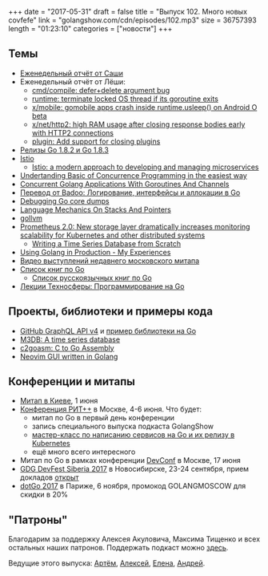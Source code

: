 +++
date = "2017-05-31"
draft = false
title = "Выпуск 102. Много новых covfefe"
link = "golangshow.com/cdn/episodes/102.mp3"
size = 36757393
length = "01:23:10"
categories = ["новости"]
+++

## Темы

* [Еженедельный отчёт от Саши](https://github.com/LK4D4/report/blob/master/reports/golang-05-31.md)
* Еженедельный отчёт от Лёши:
   * [cmd/compile: defer+delete argument bug](https://github.com/golang/go/issues/19710)
   * [runtime: terminate locked OS thread if its goroutine exits](https://github.com/golang/go/issues/20395)
   * [x/mobile: gomobile apps crash inside runtime.usleep() on Android O beta](https://github.com/golang/go/issues/20409)
   * [x/net/http2: high RAM usage after closing response bodies early with HTTP2 connections](https://github.com/golang/go/issues/20448)
   * [plugin: Add support for closing plugins](https://github.com/golang/go/issues/20461)
* [Релизы Go 1.8.2 и Go 1.8.3](https://golang.org/doc/devel/release.html#go1.8.minor)
* [Istio](https://istio.io)
   * [Istio: a modern approach to developing and managing microservices](https://cloudplatform.googleblog.com/2017/05/istio-modern-approach-to-developing-and.html)
* [Undertanding Basic of Concurrence Programming in the easiest way](https://undebugable.wordpress.com/2017/04/23/golang-undertanding-concurrence-programming-basic-in-the-easiest-way/) 
* [Concurrent Golang Applications With Goroutines And Channels](https://www.thepolyglotdeveloper.com/2017/05/concurrent-golang-applications-goroutines-channels/)
* [Перевод от Badoo: Логирование, интерфейсы и аллокации в Go](https://habrahabr.ru/company/badoo/blog/328722/)
* [Debugging Go core dumps](https://rakyll.org/coredumps/)
* [Language Mechanics On Stacks And Pointers](https://www.goinggo.net/2017/05/language-mechanics-on-stacks-and-pointers.html)
* [gollvm](https://go.googlesource.com/gollvm/)
* [Prometheus 2.0: New storage layer dramatically increases monitoring scalability for Kubernetes and other distributed systems](https://coreos.com/blog/prometheus-2.0-storage-layer-optimization)
  * [Writing a Time Series Database from Scratch](https://fabxc.org/blog/2017-04-10-writing-a-tsdb/)
* [Using Golang in Production - My Experiences](http://blog.tamizhvendan.in/blog/2017/05/01/using-golang-in-production-my-experiences/)
* [Видео выступлений недавнего московского митапа](https://www.youtube.com/playlist?list=PLsWUapro5DC3DPPqZNA8UQnpoNas2Khn6)
* [Список книг по Go](https://github.com/dariubs/GoBooks)
  * [Список русскоязычных книг по Go](https://github.com/golang/go/wiki/Books#russian)
* [Лекции Техносферы: Программирование на Go](https://habrahabr.ru/company/mailru/blog/327966/)

## Проекты, библиотеки и примеры кода

* [GitHub GraphQL API v4](https://github.com/google/go-github/issues/646#issuecomment-304499367) и [пример библиотеки на Go](https://github.com/shurcooL/githubql)
* [M3DB: A time series database](https://github.com/m3db/m3db)
* [c2goasm: C to Go Assembly](https://github.com/minio/c2goasm)
* [Neovim GUI written in Golang](https://github.com/dzhou121/gonvim)

## Конференции и митапы

* [Митап в Киеве](https://www.meetup.com/uagolang/events/239752726/), 1 июня
* [Конференция РИТ++](http://ritfest.ru) в Москве, 4-6 июня. Что будет:
  * митап по Go в первый день конференции
  * запись специального выпуска подкаста GolangShow
  * [мастер-класс по написанию сервисов на Go и их релизу в Kubernetes](http://ritfest.ru/2017/abstracts/2564)
  * ещё много всего интересного
* Митап по Go в рамках конференции [DevConf](https://www.devconf.ru/) в Москве, 17 июня
* [GDG DevFest Siberia 2017](https://gdg-siberia.com) в Новосибирске, 23-24 сентября, прием докладов [открыт](https://bit.ly/dfSiberia17-c4p)
* [dotGo 2017](http://www.dotgo.eu) в Париже, 6 ноября, промокод GOLANGMOSCOW для скидки в 20%


## "Патроны"

Благодарим за поддержку Алексея Акуловича, Максима Тищенко и всех остальных наших патронов.
Поддержать подкаст можно [здесь](https://www.patreon.com/golangshow).

Ведущие этого выпуска: [Артём](https://twitter.com/miolini), [Алексей](https://twitter.com/paaleksey),
 [Елена](https://twitter.com/webdeva), [Андрей](https://twitter.com/dadabird).
